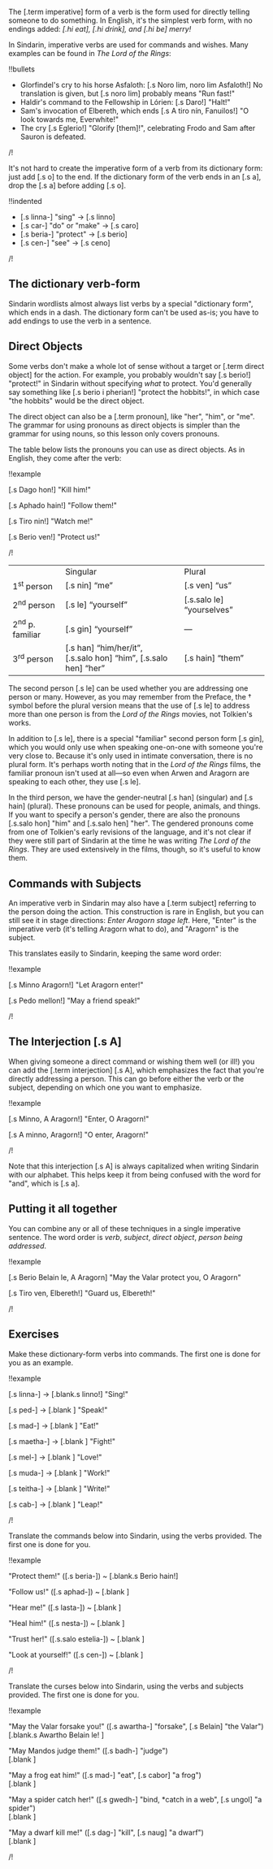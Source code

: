 The [.term imperative] form of a verb is the form used for
directly telling someone to do something. In English, it's
the simplest verb form, with no endings added: _[.hi eat],
[.hi drink], and [.hi be] merry!_

In Sindarin, imperative verbs are used for commands and
wishes. Many examples can be found in _The Lord of the Rings_:

!!bullets

- Glorfindel's cry to his horse Asfaloth: [.s Noro lim, noro lim Asfaloth!] No translation is given, but [.s noro lim] probably means "Run fast!"
- Haldir's command to the Fellowship in Lórien: [.s Daro!] "Halt!"
- Sam's invocation of Elbereth, which ends [.s A tiro nín, Fanuilos!] "O look towards me, Everwhite!"
- The cry [.s Eglerio!] "Glorify [them]!", celebrating Frodo and Sam after Sauron is defeated.

/!

It's not hard to create the imperative form of a verb from its dictionary form: just add [.s o] to the end. If the dictionary form of the verb ends in an [.s a], drop the [.s a] before adding [.s o].

!!indented

- [.s linna-] "sing" &rarr; [.s linno]
- [.s car-] "do" or "make" &rarr; [.s caro]
- [.s beria-] "protect" &rarr; [.s berio]
- [.s cen-] "see" &rarr; [.s ceno]

/!


## The dictionary verb-form

Sindarin wordlists almost always list verbs by a special
"dictionary form", which ends in a dash. The dictionary form
can't be used as-is; you have to add endings to use the
verb in a sentence.

## Direct Objects

Some verbs don't make a whole lot of sense without a target
or [.term direct object] for the action. For example, you
probably wouldn't say [.s berio!] "protect!" in Sindarin
without specifying *what* to protect. You'd generally say
something like [.s berio i pherian!] "protect the hobbits!", in
which case "the hobbits" would be the direct object.

The direct object can also be a [.term pronoun], like "her",
"him", or "me". The grammar for using pronouns
as direct objects is simpler than the grammar for using
nouns, so this lesson only covers pronouns.

The table below lists the pronouns you can use
as direct objects. As in English, they come after the
verb:

!!example

[.s Dago hon!] "Kill him!"

[.s Aphado hain!] "Follow them!"

[.s Tiro nin!] "Watch me!"

[.s Berio ven!] "Protect us!"

/!

<table class="columns">
<tr class="head">
  <td></td>
  <td>Singular</td>
  <td>Plural</td>
</tr>
<tr>
  <td>1<sup>st</sup> person</td>
  <td>[.s nin] &ldquo;me&rdquo;</td>
  <td>[.s ven] &ldquo;us&rdquo;</td>
</tr>
<tr>
  <td>2<sup>nd</sup> person</td>
  <td>[.s le] &ldquo;yourself&rdquo;</td>
  <td>[.s.salo le] &ldquo;yourselves&rdquo;</td>
</tr>
<tr>
  <td>2<sup>nd</sup> p. familiar</td>
  <td>[.s gin] &ldquo;yourself&rdquo;</td>
  <td>—</td>
</tr>
<tr>
  <td>3<sup>rd</sup> person</td>
  <td>[.s han] &ldquo;him/her/it&rdquo;,<br/>[.s.salo hon] &ldquo;him&rdquo;, [.s.salo hen] &ldquo;her&rdquo;</td>
  <td>[.s hain] &ldquo;them&rdquo;</td>
</tr>
</table>

The second person [.s le] can be used whether you
are addressing one person or many. However, as you may
remember from the Preface, the &dagger; symbol
before the plural version means that the use of [.s le] to
address more than one person is from the _Lord of the Rings_
movies, not Tolkien's works.

In addition to [.s le], there is
a special "familiar" second person form [.s gin],
which you would only use when speaking one-on-one with
someone you're very close to. Because it's only used in
intimate conversation, there is no plural form. It's perhaps
worth noting that in the _Lord of the Rings_ films, the
familiar pronoun isn't used at all—so even when Arwen and
Aragorn are speaking to each other, they use [.s le].

In the third person, we have the gender-neutral [.s han]
(singular) and [.s hain] (plural). These pronouns can be
used for people, animals, and things. If you want to specify
a person's gender, there are also the pronouns [.s.salo hon]
"him" and [.s.salo hen] "her". The gendered pronouns come from
one of Tolkien's early revisions of the language, and it's not
clear if they were still part of Sindarin
at the time he was writing _The Lord of the Rings_. They
are used extensively in the films, though, so it's
useful to know them.

## Commands with Subjects

An imperative verb in Sindarin may also have a [.term subject]
referring to the person doing the action. This construction
is rare in English, but you can still see it in stage
directions: _Enter Aragorn stage left_. Here, "Enter" is the
imperative verb (it's telling Aragorn what to do), and
"Aragorn" is the subject.

This translates easily to Sindarin, keeping the same word
order:

!!example

[.s Minno Aragorn!] "Let Aragorn enter!"

[.s Pedo mellon!] "May a friend speak!"

/!

## The Interjection [.s A]

When giving someone a direct command or wishing them well
(or ill!) you can add the [.term interjection]
[.s A], which emphasizes the fact that you're directly
addressing a person. This can go before either the verb
or the subject, depending on which one you want to emphasize.

!!example

[.s Minno, A Aragorn!] "Enter, O Aragorn!"

[.s A minno, Aragorn!] "O enter, Aragorn!"

/!

Note that this interjection [.s A] is always capitalized
when writing Sindarin with our alphabet. This helps keep
it from being confused
with the word for "and", which is [.s a].

## Putting it all together

You can combine any or all of these techniques in a single
imperative sentence. The word order is _verb_,
_subject_, _direct object_, _person being addressed_.

!!example

[.s Berio Belain le, A Aragorn] "May the Valar protect you, O Aragorn"

[.s Tiro ven, Elbereth!] "Guard us, Elbereth!"

/!

## Exercises

Make these dictionary-form verbs into commands. The first
one is done for you as an example.

!!example

[.s linna-] &rarr; [.blank.s linno!] "Sing!"

[.s ped-] &rarr; [.blank  ] "Speak!"

[.s mad-] &rarr; [.blank  ] "Eat!"

[.s maetha-] &rarr; [.blank  ] "Fight!"

[.s mel-] &rarr; [.blank  ] "Love!"

[.s muda-] &rarr; [.blank  ] "Work!"

[.s teitha-] &rarr; [.blank  ] "Write!"

[.s cab-] &rarr; [.blank  ] "Leap!"

/!

Translate the commands below into Sindarin, using the verbs
provided. The first one is done for you.

!!example

"Protect them!" ([.s beria-]) ~ [.blank.s Berio hain!]

"Follow us!" ([.s aphad-]) ~ [.blank  ]

"Hear me!" ([.s lasta-]) ~ [.blank  ]

"Heal him!" ([.s nesta-]) ~ [.blank  ]

"Trust her!" ([.s.salo estelia-]) ~ [.blank  ]

"Look at yourself!" ([.s cen-]) ~ [.blank  ]

/!

Translate the curses below into Sindarin, using the verbs
and subjects provided. The first one is done for you.

!!example

"May the Valar forsake you!" ([.s awartha-] "forsake", [.s Belain] "the Valar")<br/>[.blank.s     Awartho Belain le!    ]

"May Mandos judge them!" ([.s badh-] "judge")<br/>[.blank                                        ]

"May a frog eat him!" ([.s mad-] "eat", [.s cabor] "a frog")<br/>[.blank                                        ]

"May a spider catch her!" ([.s gwedh-] "bind, *catch in a web", [.s ungol] "a spider")
<br/>[.blank                                        ]

"May a dwarf kill me!" ([.s dag-] "kill", [.s naug] "a dwarf")
<br/>[.blank                                        ]

/!
